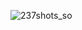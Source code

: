 ![237shots_so](https://github.com/facuchevez/market/assets/63477838/b4ef9941-bb55-428f-8444-430f60592780)
